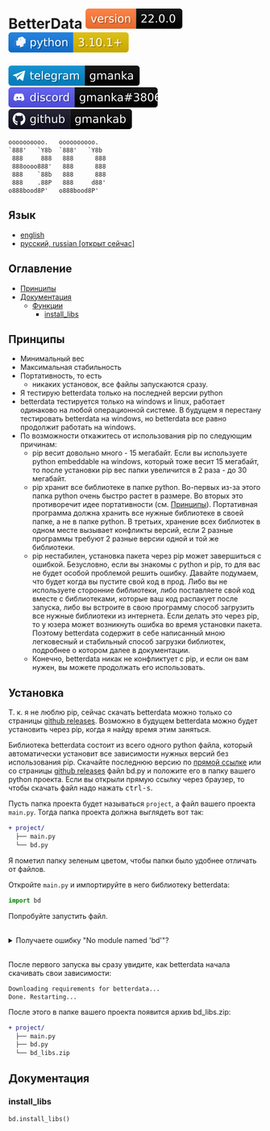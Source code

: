 # BetterData [![version](svg/version.svg)](https://github.com/gmankab/betterdata) [![python](svg/python.svg)](https://www.python.org)

[![telegram](svg/telegram.svg)](https://t.me/gmanka)
[![discord](svg/discord.svg)](https://discordapp.com/users/396578935540023296)
[![github](svg/github.svg)](https://github.com/gmankab/betterdata)

```text
oooooooooo.   oooooooooo.
`888'   `Y8b  `888'   `Y8b
 888     888   888      888
 888oooo888'   888      888
 888    `88b   888      888
 888    .88P   888     d88'
o888bood8P'   o888bood8P'

```

## Язык

- [english](readme.md)
- [русский, russian [открыт сейчас]](readme_ru.md)

## Оглавление

- [Принципы](#принципы)
- [Документация](#документация)
  - [Функции](#функции)
    - [install_libs](#install_libs)

## Принципы

- Минимальный вес
- Максимальная стабильность
- Портативность, то есть
  - никаких установок, все файлы запускаются сразу.
- Я тестирую betterdata только на последней версии python
- betterdata тестируется только на windows и linux, работает одинаково на любой операционной системе.
В будущем я перестану тестировать betterdata на windows, но betterdata все равно продолжит работать на windows.
- По возможности откажитесь от использования
pip по следующим причинам:
  - pip весит довольно много - 15 мегабайт. Если вы используете python embeddable на windows, который тоже весит 15 мегабайт, то после установки pip вес папки увеличится в 2 раза - до 30 мегабайт.
  - pip хранит все библиотеке в папке python. Во-первых из-за этого папка python очень быстро растет в размере. Во вторых это противоречит идее портативности (см. [Принципы](#принципы)). Портативная программа должна хранить все нужные библиотеке в своей папке, а не в папке python. В третьих, хранение всех библиотек в одном месте вызывает конфликты версий, если 2 разные программы требуют 2 разные версии одной и той же библиотеки.
  - pip нестабилен, установка пакета через pip может завершиться с ошибкой. Безусловно, если вы знакомы с python и pip, то для вас не будет особой проблемой решить ошибку. Давайте подумаем, что будет когда вы пустите свой код в прод. Либо вы не используете сторонние библиотеки, либо поставляете свой код вместе с библиотеками, которые ваш код распакует после запуска, либо вы встроите в свою программу способ загрузить все нужные библиотеки из интернета. Если делать это через pip, то у юзера может возникнуть ошибка во время установки пакета. Поэтому betterdata содержит в себе написанный мною легковесный и стабильный способ загрузки библиотек, подробнее о котором далее в документации.
  - Конечно, betterdata никак не конфликтует с pip, и если он вам нужен, вы можете продолжать его использовать.

## Установка

Т. к. я не люблю pip, сейчас скачать betterdata можно только со страницы [github releases](https://github.com/gmankab/betterdata/releases). Возможно в будущем betterdata можно будет
установить через pip, когда я найду время этим заняться.

Библиотека betterdata состоит из всего одного python файла, который автоматически установит все зависимости нужных версий без использования pip. Скачайте последнюю версию по [прямой ссылке](https://raw.githubusercontent.com/gmankab/betterdata/main/latest_release/bd.py) или со страницы [github releases](https://github.com/gmankab/betterdata/releases) файл bd.py и положите его в папку вашего python проекта. Если вы открыли прямую ссылку через браузер, то чтобы скачать файл надо нажать <kbd>ctrl-s</kbd>.

Пусть папка проекта будет называться `project`, а файл вашего проекта `main.py`. Тогда папка проекта должна выглядеть вот так:

```diff
+ project/
  ├── main.py
  └── bd.py
```

Я пометил папку зеленым цветом, чтобы папки было удобнее отличать от файлов.

Откройте `main.py` и импортируйте в него библиотеку betterdata:

```py
import bd
```

Попробуйте запустить файл.

<br />
<details>
  <summary>
    Получаете ошибку "No module named 'bd'"?
  </summary>
  <br />
  Если вы получаете ошибку

  ```py
  ModuleNotFoundError: No module named 'bd'
  ```

  Для начала убедитесь, что `main.py` и `bd.py` находятся в одной папке. Если все так, но ошибка все равно появляется, значит вы запускаете `main.py` не из папки `project/`. Вам нужно либо [перейти в папку](https://www.google.com/search?q=how+to+change+folder+in+terminal) `project/` в вашем терминале и запустить `main.py` оттуда, либо добавить папку `project/` в sys.path с помощью этого кода:

  ```py
  import pathlib
  import sys

  sys.path.append(
      str(pathlib.Path(__file__).parent)
  )

  import bd
  ```

  Теперь файл должен запускаться без ошибок.

</details>
<br />

После первого запуска вы сразу увидите, как betterdata начала скачивать свои зависимости:

```text
Downloading requirements for betterdata...
Done. Restarting...
```

После этого в папке вашего проекта появится архив bd_libs.zip:

```diff
+ project/
  ├── main.py
  ├── bd.py
  └── bd_libs.zip
```

## Документация

### install_libs

```python
bd.install_libs()
```
